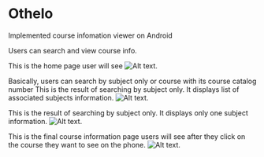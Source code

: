 # Othelo
Implemented course infomation viewer on Android

Users can search and view course info.

This is the home page user will see
![Alt text](https://github.com/yangjames192/CourseViewer/blob/master/page1.png "Home Page").

Basically, users can search by subject only or course with its course catalog number
This is the result of searching by subject only. It displays list of associated subjects information.
![Alt text](https://github.com/yangjames192/CourseViewer/blob/master/page3.png "search page1").

This is the result of searching by subject only. It displays only one subject information.
![Alt text](https://github.com/yangjames192/CourseViewer/blob/master/page2.png "search page2").

This is the final course information page users will see after they click on the course they want to see on the phone.
![Alt text](https://github.com/yangjames192/CourseViewer/blob/master/page4.png "search page2").

